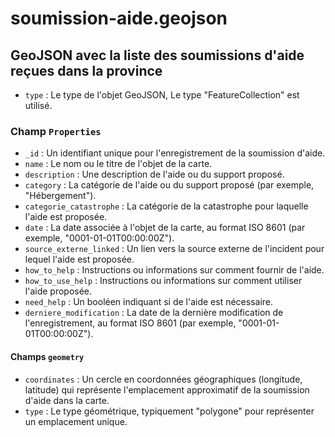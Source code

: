 # soumission-aide.geojson

## GeoJSON avec la liste des soumissions d'aide reçues dans la province

- `type` : Le type de l'objet GeoJSON, Le type "FeatureCollection" est utilisé.

### Champ `Properties`

- `_id` : Un identifiant unique pour l'enregistrement de la soumission d'aide.
- `name` : Le nom ou le titre de l'objet de la carte.
- `description` : Une description de l'aide ou du support proposé.
- `category` : La catégorie de l'aide ou du support proposé (par exemple,
  "Hébergement").
- `categorie_catastrophe` : La catégorie de la catastrophe pour laquelle l'aide
  est proposée.
- `date` : La date associée à l'objet de la carte, au format ISO 8601 (par
  exemple, "0001-01-01T00:00:00Z").
- `source_externe_linked` : Un lien vers la source externe de l'incident pour
  lequel l'aide est proposée.
- `how_to_help` : Instructions ou informations sur comment fournir de l'aide.
- `how_to_use_help` : Instructions ou informations sur comment utiliser l'aide
  proposée.
- `need_help` : Un booléen indiquant si de l'aide est nécessaire.
- `derniere_modification` : La date de la dernière modification de l'enregistrement, au format ISO 8601 (par exemple, "0001-01-01T00:00:00Z").

#### Champs `geometry`

- `coordinates` : Un cercle en coordonnées géographiques (longitude, latitude)
  qui représente l'emplacement approximatif de la soumission d'aide dans la
  carte.
- `type` : Le type géométrique, typiquement "polygone" pour représenter un
  emplacement unique.
